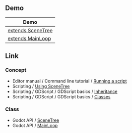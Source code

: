 
## Demo

| Demo |
| --- |
| [extends SceneTree](extends_scenetree) |
| [extends MainLoop](extends_mainloop) |

## Link

### Concept

* Editor manual / Command line tutorial / [Running a script](https://docs.godotengine.org/en/stable/tutorials/editor/command_line_tutorial.html#running-a-script)
* Scripting / [Using SceneTree](https://docs.godotengine.org/en/stable/tutorials/scripting/scene_tree.html)
* Scripting / GDScript / GDScript basics / [Inheritance](https://docs.godotengine.org/en/stable/tutorials/scripting/gdscript/gdscript_basics.html#inheritance)
* Scripting / GDScript / GDScript basics / [Classes](https://docs.godotengine.org/en/stable/tutorials/scripting/gdscript/gdscript_basics.html#classes)

### Class

* Godot API / [SceneTree](https://docs.godotengine.org/en/stable/classes/class_scenetree.html#class-scenetree)
* Godot API / [MainLoop](https://docs.godotengine.org/en/stable/classes/class_mainloop.html#class-mainloop)
